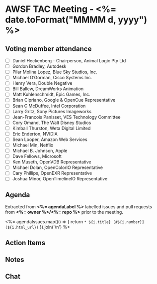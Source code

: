 # AWSF TAC Meeting - <%= date.toFormat("MMMM d, yyyy") %>

## Voting member attendance

- [ ] Daniel Heckenberg - Chairperson, Animal Logic Pty Ltd
- [ ] Gordon Bradley, Autodesk
- [ ] Pilar Molina Lopez, Blue Sky Studios, Inc.
- [ ] Michael O’Gorman, Cisco Systems Inc.
- [ ] Henry Vera, Double Negative
- [ ] Bill Ballew, DreamWorks Animation
- [ ] Matt Kuhlenschmidt, Epic Games, Inc.
- [ ] Brian Cipriano, Google & OpenCue Representative
- [ ] Sean C McDuffee, Intel Corporation
- [ ] Larry Gritz, Sony Pictures Imageworks
- [ ] Jean-Francois Panisset, VES Technology Committee
- [ ] Cory Omand, The Walt Disney Studios
- [ ] Kimball Thurston, Weta Digital Limited
- [ ] Eric Enderton, NVIDIA
- [ ] Sean Looper, Amazon Web Services
- [ ] Michael Min, Netflix
- [ ] Michael B. Johnson, Apple
- [ ] Dave Fellows, Microsoft
- [ ] Ken Museth, OpenVDB Representative
- [ ] Michael Dolan, OpenColorIO Representative
- [ ] Cary Phillips, OpenEXR Representative
- [ ] Joshua Minor, OpenTimelineIO Representative

## Agenda

Extracted from **<%= agendaLabel %>** labelled issues and pull requests from **<%= owner %>/<%= repo %>** prior to the meeting.

<%= agendaIssues.map((i) => {
  return `* ${i.title} [#${i.number}](${i.html_url})`
}).join('\n') %>

## Action Items


## Notes

## Chat
